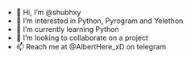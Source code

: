 - 👋 Hi, I’m @shubhxy
- 👀 I’m interested in Python, Pyrogram and Yelethon
- 🌱 I’m currently learning Python
- 💞️ I’m looking to collaborate on a project
- 📫 Reach me at @AlbertHere_xD on telegram

<!---
shubhxy/shubhxy is a ✨ special ✨ repository because its `README.md` (this file) appears on your GitHub profile.
You can click the Preview link to take a look at your changes.
--->

